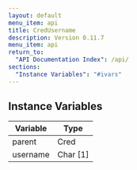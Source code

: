 ```yaml
---
layout: default
menu_item: api
title: CredUsername
description: Version 0.11.7
menu_item: api
return_to:
  "API Documentation Index": /api/
sections:
  "Instance Variables": "#ivars"
---
```


## <a name="ivars"></a>Instance Variables

| Variable | Type |
| --- | --- |
| <a name="parent"></a>parent | Cred |
| <a name="username"></a>username | Char [1] |


